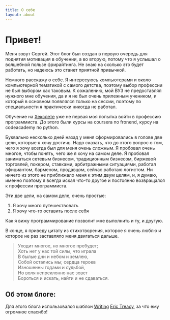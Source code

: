 ```yaml
---
title: О себе
layout: about
---
```


# Привет!


Меня зовут Сергей. Этот блог был создан в первую очередь для поднятия мотивация в обучении, а во вторую, потому что я услышал о волшебной пользе фрирайтинга. Не знаю на сколько это будет работать, но надеюсь это станет приятной привычкой.

Немного расскажу о себе. Я интересуюсь компьютерами и около компьютерной тематикой с самого детства, поэтому выбор профессии не был выбором как таковым. К сожалению, мой ВУЗ не предоставлял нужного мне обучения, да и я не был очень прилежным учеником, и который в основном появлялся только на сессии, поэтому по специальности я практически никогда не работал.

Обучение на [Хекслете](http://hexlet.io) уже не первая моя попытка войти в профессию программиста. До этого были курсы на coursera по fronend, курсу на codeacademy по python.

Буквально несколько дней назад у меня сформировались в голове две цели, которые я хочу достичь. Надо сказать, что до этого вопрос о том, чего я хочу всегда был для меня очень сложным. Я пробовал очень многое, чтобы понять, чего же я хочу на самом деле. Я пробовал заниматься сетевым бизнесом, традиционным бизнесом, биржевой торговлей, покером, ставками, арбитражными ситуациями, работал официантом, барменом, продавцом, сейчас работаю логистом. Ни ничего из этого не приближало меня к этим двум целям, и, я думаю, именно поэтому я всегда искал что-то другое и постоянно возвращался к профессии программиста.
   
   
Эти две цели, на самом деле, очень простые:
1. Я хочу много путешествовать
2. Я хочу что-то оставить после себя   


Как я вижу программирование позволит мне выполнить и ту, и другую.

В конце, я приведу цитату из стихотворения, которое я очень люблю и которое не раз заставляло меня двигаться дальше.

>Уходит многое, но многое пребудет;   
>Хоть нет у нас той силы, что играла   
>В былые дни и небом и землею,   
>Собой остались мы; сердца героев   
>Изношенны годами и судьбой,   
>Но воля непреклонно нас зовет   
>Бороться и искать, найти и не сдаваться.



## Об этом блоге:

Для этого блога использовался шаблон [Writing](https://github.com/erictreacy/blog.erictreacy.github.io) [Eric Treacy](https://erictreacy.me/), за что ему огромное спасибо!
